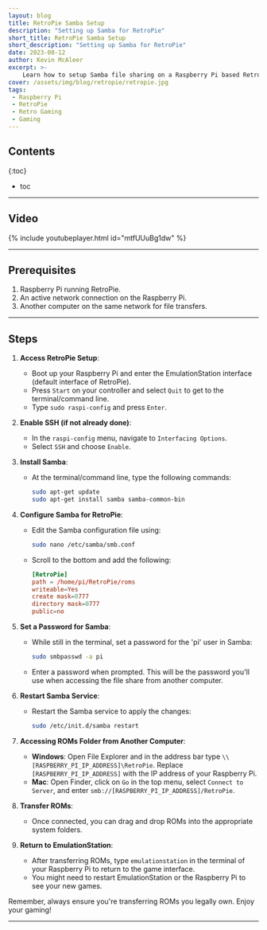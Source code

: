 ```yaml
---
layout: blog
title: RetroPie Samba Setup 
description: "Setting up Samba for RetroPie"
short_title: RetroPie Samba Setup 
short_description: "Setting up Samba for RetroPie"
date: 2023-08-12
author: Kevin McAleer
excerpt: >-
    Learn how to setup Samba file sharing on a Raspberry Pi based RetroPie gaming system 
cover: /assets/img/blog/retropie/retropie.jpg
tags: 
 - Raspberry Pi
 - RetroPie
 - Retro Gaming
 - Gaming
---
```


## Contents

{:toc}
* toc

---

## Video

{% include youtubeplayer.html id="mtfUUuBg1dw" %}

---

## Prerequisites

1. Raspberry Pi running RetroPie.
1. An active network connection on the Raspberry Pi.
1. Another computer on the same network for file transfers.

---

## Steps

1. **Access RetroPie Setup**:
   - Boot up your Raspberry Pi and enter the EmulationStation interface (default interface of RetroPie).
   - Press `Start` on your controller and select `Quit` to get to the terminal/command line.
   - Type `sudo raspi-config` and press `Enter`.

1. **Enable SSH (if not already done)**:
   - In the `raspi-config` menu, navigate to `Interfacing Options`.
   - Select `SSH` and choose `Enable`.

1. **Install Samba**:
   - At the terminal/command line, type the following commands:

     ```bash
     sudo apt-get update
     sudo apt-get install samba samba-common-bin
     ```

1. **Configure Samba for RetroPie**:
   - Edit the Samba configuration file using:

     ```bash
     sudo nano /etc/samba/smb.conf
     ```

   - Scroll to the bottom and add the following:

     ```toml
     [RetroPie]
     path = /home/pi/RetroPie/roms
     writeable=Yes
     create mask=0777
     directory mask=0777
     public=no
     ```

1. **Set a Password for Samba**:
   - While still in the terminal, set a password for the 'pi' user in Samba:

     ```bash
     sudo smbpasswd -a pi
     ```

   - Enter a password when prompted. This will be the password you'll use when accessing the file share from another computer.

1. **Restart Samba Service**:
   - Restart the Samba service to apply the changes:

     ```bash
     sudo /etc/init.d/samba restart
     ```

1. **Accessing ROMs Folder from Another Computer**:
   - **Windows**: Open File Explorer and in the address bar type `\\[RASPBERRY_PI_IP_ADDRESS]\RetroPie`. Replace `[RASPBERRY_PI_IP_ADDRESS]` with the IP address of your Raspberry Pi.
   - **Mac**: Open Finder, click on `Go` in the top menu, select `Connect to Server`, and enter `smb://[RASPBERRY_PI_IP_ADDRESS]/RetroPie`.

1. **Transfer ROMs**:
   - Once connected, you can drag and drop ROMs into the appropriate system folders.

1. **Return to EmulationStation**:
   - After transferring ROMs, type `emulationstation` in the terminal of your Raspberry Pi to return to the game interface.
   - You might need to restart EmulationStation or the Raspberry Pi to see your new games.

Remember, always ensure you're transferring ROMs you legally own. Enjoy your gaming!

---
